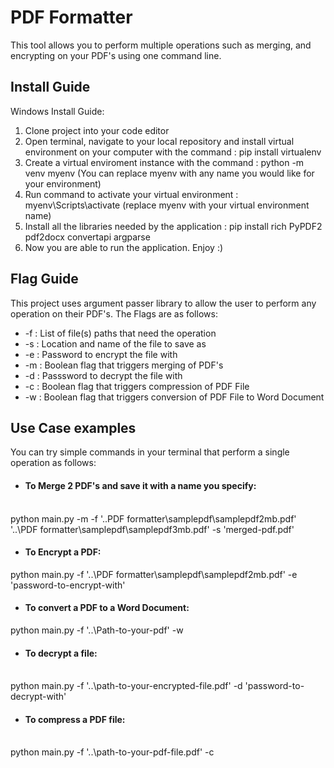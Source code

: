 # PDF Formatter
This tool allows you to perform multiple operations such as merging, and encrypting on your PDF's using one command line.

## Install Guide

Windows Install Guide:
1) Clone project into your code editor
2) Open terminal, navigate to your local repository and install virtual environment on your computer with the command : pip install virtualenv
3) Create a virtual enviroment instance with the command :  python -m venv myenv (You can replace myenv with any name you would like for your environment)
4) Run command to activate your virtual environment : myenv\Scripts\activate (replace myenv with your virtual environment name)
5) Install all the libraries needed by the application : pip install rich PyPDF2 pdf2docx convertapi argparse
6) Now you are able to run the application. Enjoy :)


## Flag Guide
This project uses argument passer library to allow the user to perform any operation on their PDF's. The Flags are as follows:
  - -f : List of file(s) paths that need the operation <br>
  - -s : Location and name of the file to save as <br>
  - -e : Password to encrypt the file with <br>
  - -m : Boolean flag that triggers merging of PDF's <br>
  - -d : Passsword to decrypt the file with <br>
  - -c : Boolean flag that triggers compression of PDF File <br>
  - -w : Boolean flag that triggers conversion of PDF File to Word Document <br>

  ## Use Case examples
  You can try simple commands in your terminal that perform a single operation as follows: 

  - #### To Merge 2 PDF's and save it with a name you specify:<br>
  <br>
python main.py -m -f '..PDF formatter\samplepdf\samplepdf2mb.pdf' '..\PDF formatter\samplepdf\samplepdf3mb.pdf' -s 'merged-pdf.pdf'

 - #### To Encrypt a PDF:<br>
 
  python main.py -f '..\PDF formatter\samplepdf\samplepdf2mb.pdf' -e 'password-to-encrypt-with'
  
  - #### To convert a PDF to a Word Document:<br>
 
  python main.py -f '..\Path-to-your-pdf' -w
  
  - #### To decrypt a file:<br>
  <br>
  python main.py -f '..\path-to-your-encrypted-file.pdf' -d 'password-to-decrypt-with'
  
  - #### To compress a PDF file:<br>
  <br>
  python main.py -f '..\path-to-your-pdf-file.pdf' -c

  
